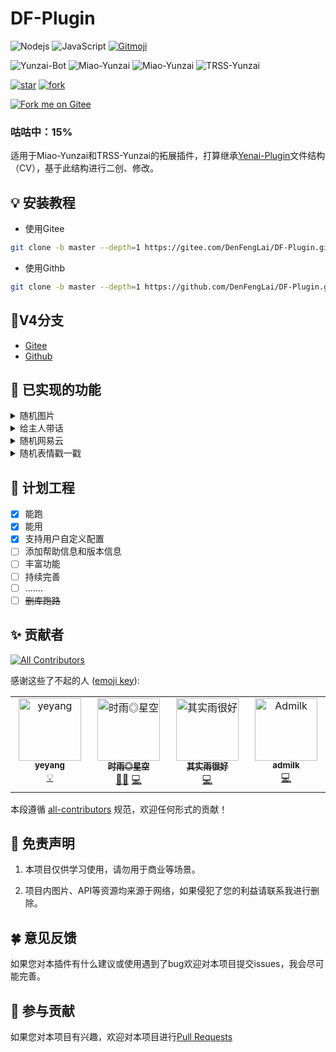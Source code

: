 # DF-Plugin

![Nodejs](https://img.shields.io/badge/-Node.js-3C873A?style=flat&logo=Node.js&logoColor=white)
![JavaScript](https://img.shields.io/badge/-JavaScript-eed718?style=flat&logo=javascript&logoColor=ffffff)
[![Gitmoji](https://img.shields.io/badge/gitmoji-%20😜%20😍-FFDD67.svg?style=flat-square)](https://gitmoji.dev)

![Yunzai-Bot](https://img.shields.io/badge/Yunzai_Bot-V3.0-red)
![Miao-Yunzai](https://img.shields.io/badge/Miao_Yunzai-V3-yellow)
![Miao-Yunzai](https://img.shields.io/badge/Miao_Yunzai-V4-green)
![TRSS-Yunzai](https://img.shields.io/badge/TRSS_Yunzai-V3-blue)

[![star](https://gitee.com/DenFengLai/DF-Plugin/badge/star.svg?theme=dark)](https://gitee.com/DenFengLai/DF-Plugin/stargazers)
[![fork](https://gitee.com/DenFengLai/DF-Plugin/badge/fork.svg?theme=dark)](https://gitee.com/DenFengLai/DF-Plugin/members)

[![Fork me on Gitee](https://gitee.com/DenFengLai/DF-Plugin/widgets/widget_6.svg)](https://gitee.com/DenFengLai/DF-Plugin)

### 咕咕中：15%

适用于Miao-Yunzai和TRSS-Yunzai的拓展插件，打算继承[Yenai-Plugin](https://yenai.trss.me)文件结构（CV），基于此结构进行二创、修改。

## 💡 安装教程

- 使用Gitee

```sh
git clone -b master --depth=1 https://gitee.com/DenFengLai/DF-Plugin.git ./plugins/DF-Plugin
```

- 使用Githb

```sh
git clone -b master --depth=1 https://github.com/DenFengLai/DF-Plugin.git ./plugins/DF-Plugin
```

## 🔮V4分支
- [Gitee](https://gitee.com/DenFengLai/DF-Plugin/tree/v4)
- [Github](https://github.com/DenFengLai/DF-Plugin/tree/v4)

## 🤗 已实现的功能

<details><summary>随机图片</summary>

- #来张JK / 黑丝 / cos / 腿子

- 从API获取一张图片
    
</details>

<details><summary>给主人带话</summary>
      
 - #联系主人 + `消息内容`  
      
- 详细配置请见`config/sendMaster.yaml`

</details>

<details><summary>随机网易云</summary>
       
- #来首歌

- 从API获取一首网易云歌曲

</details>

<details><summary>随机表情戳一戳</summary>
    
戳一戳返回随机表情包  

配置项：

- `柴郡表情包：1`
- `丛雨表情包：2`
- `诗歌剧：3`
- `千恋万花表情包：4`
- `小南梁表情包：5`
- `自定义表情包：0`
  - 自行在`resources/chuo/default`中添加图片
  - 没有会报错
- `config/other.yaml`中配置 `chuoType`
  
</details>

## 📄 计划工程 

- [x] 能跑
- [x] 能用
- [x] 支持用户自定义配置
- [ ] 添加帮助信息和版本信息
- [ ] 丰富功能
- [ ] 持续完善
- [ ] .......
- [ ] ~~删库跑路~~

## ✨ 贡献者
<!-- ALL-CONTRIBUTORS-BADGE:START - Do not remove or modify this section -->
[![All Contributors](https://img.shields.io/badge/all_contributors-4-orange.svg?style=flat-square)](#contributors-)
<!-- ALL-CONTRIBUTORS-BADGE:END -->

感谢这些了不起的人 ([emoji key](https://allcontributors.org/docs/en/emoji-key)):

<!-- ALL-CONTRIBUTORS-LIST:START - Do not remove or modify this section -->
<!-- prettier-ignore-start -->
<!-- markdownlint-disable -->
<table>
  <tbody>
    <tr>
      <td align="center" valign="top" width="14.28%"><a href="https://github.com/yeyang52"><img src="https://avatars.githubusercontent.com/u/107110851?v=4?s=100" width="100px;" alt="yeyang"/><br /><sub><b>yeyang</b></sub></a><br /><a href="#example-yeyang52" title="Examples">💡</a></td>
      <td align="center" valign="top" width="14.28%"><a href="https://github.com/TimeRainStarSky"><img src="https://avatars.githubusercontent.com/u/63490117?v=4?s=100" width="100px;" alt="时雨◎星空"/><br /><sub><b>时雨◎星空</b></sub></a><br /><a href="#mentoring-TimeRainStarSky" title="Mentoring">🧑‍🏫</a> <a href="https://github.com/Denfenglai/DF-Plugin/commits?author=TimeRainStarSky" title="Code">💻</a></td>
      <td align="center" valign="top" width="14.28%"><a href="https://github.com/qsyhh"><img src="https://avatars.githubusercontent.com/u/132750431?v=4?s=100" width="100px;" alt="其实雨很好"/><br /><sub><b>其实雨很好</b></sub></a><br /><a href="https://github.com/Denfenglai/DF-Plugin/commits?author=qsyhh" title="Code">💻</a></td>
      <td align="center" valign="top" width="14.28%"><a href="https://gitee.com/adrae"><img src="https://foruda.gitee.com/avatar/1706324987763497611/13205155_adrae_1706324987.png!avatar200" width="100px;" alt="Admilk"/><br /><sub><b>admilk</b></sub></a><br /><a href="https://github.com/Denfenglai/DF-Plugin/commits?author=Admilkk" title="Code">💻</a></td>
    </tr>
  </tbody>
</table>

<!-- markdownlint-restore -->
<!-- prettier-ignore-end -->

<!-- ALL-CONTRIBUTORS-LIST:END -->

本段遵循 [all-contributors](https://github.com/all-contributors/all-contributors) 规范，欢迎任何形式的贡献！

## 💬 免责声明

1. 本项目仅供学习使用，请勿用于商业等场景。  

2. 项目内图片、API等资源均来源于网络，如果侵犯了您的利益请联系我进行删除。

## 🍀 意见反馈

如果您对本插件有什么建议或使用遇到了bug欢迎对本项目提交issues，我会尽可能完善。

## 🎨 参与贡献

如果您对本项目有兴趣，欢迎对本项目进行[Pull Requests](https://github.com/DenFengLai/DF-Plugin/pulls)
